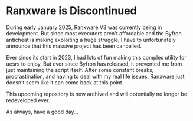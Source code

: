 # Ranxware is Discontinued

During early January 2025, Ranxware V3 was currently being in development. But since most executors aren't affordable and the Byfron anticheat is making exploiting
a huge struggle, I have to unfortunately announce that this massive project has been cancelled.

Ever since its start in 2023, I had lots of fun making this complex utility for uesrs to enjoy. But ever since Byfron has released, it prevented me from
just maintaining the script itself. After some constant breaks, procrastination, and having to deal with my real life issues, Ranxware just doesn't seem like it
can come back at this point.

This upcoming repository is now archived and will potentially no longer be redeveloped ever.

As always, have a good day...
